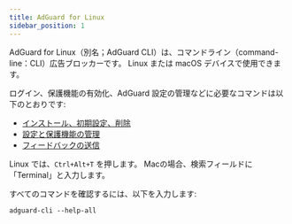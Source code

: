 ```yaml
---
title: AdGuard for Linux
sidebar_position: 1
---
```


AdGuard for Linux（別名；AdGuard CLI）は、コマンドライン（command-line：CLI）広告ブロッカーです。 Linux または macOS デバイスで使用できます。

ログイン、保護機能の有効化、AdGuard 設定の管理などに必要なコマンドは以下のとおりです:

- [インストール、初期設定、削除](/adguard-for-linux/installation)
- [設定と保護機能の管理](/adguard-for-linux/settings)
- [フィードバックの送信](/adguard-for-linux/feedback)

Linux では、`Ctrl+Alt+T` を押します。 Macの場合、検索フィールドに「Terminal」と入力します。

すべてのコマンドを確認するには、以下を入力します:

```
adguard-cli --help-all
```
